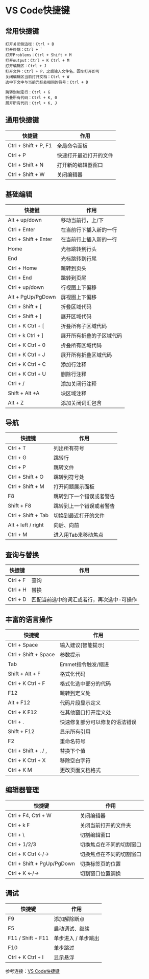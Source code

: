 # VS Code快捷键

## 常用快捷键
```
打开关闭侧边栏：Ctrl + B
打开终端：Ctrl + `
打开Problems：Ctrl + Shift + M
打开output：Ctrl + K Ctrl + M
打开编辑区：Ctrl + J
打开文件：Ctrl + P，之后输入文件名，回车打开即可
关闭编辑区当前打开文档：Ctrl + W
选中下文中与当前光标处相同的符号：Ctrl + D

跳转到制定行：Ctrl + G
折叠所有代码：Ctrl + K, 0
展开所有代码：Ctrl + K, J
```

## 通用快捷键

|快捷键|作用|
|----|----|
|Ctrl + Shift + P, F1|全局命令面板|
|Ctrl + P|快速打开最近打开的文件|
|Ctrl + Shift + N|打开新的编辑器窗口|
|Ctrl + Shift + W|关闭编辑器|

## 基础编辑

|快捷键|作用|
|----|----|
|Alt + up/down|移动当前行，上/下|
|Ctrl + Enter|在当前行下插入新的一行|
|Ctrl + Shift + Enter|在当前行上插入新的一行|
|Home|光标跳转到行头|
|End|光标跳转到行尾|
|Ctrl + Home|跳转到页头|
|Ctrl + End|跳转到页尾|
|Ctrl + up/down|行视图上下偏移|
|Alt + PgUp/PgDown|屏视图上下偏移|
|Ctrl + Shift + [ | 折叠区域代码|
|Ctrl + Shift + ] | 展开区域代码|
|Ctrl + K Ctrl + [| 折叠所有子区域代码|
|Ctrl + k Ctrl + ]|展开所有折叠的子区域代码|
|Ctrl + K Ctrl + 0| 折叠所有区域代码|
|Ctrl + K Ctrl + J|展开所有折叠区域代码|
|Ctrl + K Ctrl + C|添加行注释|
|Ctrl + K Ctrl + U|删除行注释|
|Ctrl + / |添加关闭行注释|
|Shift + Alt +A|块区域注释|
|Alt + Z|添加关闭词汇包含|

## 导航

|快捷键|作用|
|----|----|
|Ctrl + T|列出所有符号|
|Ctrl + G|跳转行|
|Ctrl + P|跳转文件|
|Ctrl + Shift + O|跳转到符号处|
|Ctrl + Shift + M|打开问题展示面板|
|F8|跳转到下一个错误或者警告|
|Shift + F8|跳转到上一个错误或者警告|
|Ctrl + Shift + Tab|切换到最近打开的文件|
|Alt + left / right|向后、向前|
|Ctrl + M|进入用Tab来移动焦点|

## 查询与替换

|快捷键|作用|
|----|----|
|Ctrl + F|查询|
|Ctrl + H|替换|
|Ctrl + D|匹配当前选中的词汇或者行，再次选中-可操作|

## 丰富的语言操作

|快捷键|作用|
|----|----|
|Ctrl + Space|输入建议[智能提示]|
|Ctrl + Shift + Space|参数提示|
|Tab|Emmet指令触发/缩进|
|Shift + Alt + F|格式化代码|
|Ctrl + K Ctrl + F|格式化选中部分的代码|
|F12|跳转到定义处|
|Alt + F12|代码片段显示定义|
|Ctrl + K F12|在其他窗口打开定义处|
|Ctrl + .|快速修复部分可以修复的语法错误|
|Shift + F12|显示所有引用|
|F2|重命名符号|
|Ctrl + Shift + . / ,|替换下个值|
|Ctrl + K Ctrl + X|移除空白字符|
|Ctrl + K M|更改页面文档格式|

## 编辑器管理

|快捷键|作用|
|----|----|
|Ctrl + F4, Ctrl + W|关闭编辑器|
|Ctrl + k F|关闭当前打开的文件夹|
|Ctrl + \ |切割编辑窗口|
|Ctrl + 1/2/3|切换焦点在不同的切割窗口|
|Ctrl + K Ctrl <-/->|切换焦点在不同的切割窗口|
|Ctrl + Shift + PgUp/PgDown|切换标签页的位置|
|Ctrl + K <-/->|切割窗口位置调换|


##  调试

|快捷键|作用|
|----|----|
|F9|添加解除断点|
|F5|启动调试、继续|
|F11 / Shift + F11|单步进入 / 单步跳出|
|F10|单步跳过|
|Ctrl + K Ctrl + I|显示悬浮|

参考连接：[VS Code快捷键](https://blog.csdn.net/beichengqing/article/details/127361490)
